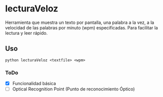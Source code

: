 
# lecturaVeloz

Herramienta que muestra un texto por pantalla, una palabra a la vez, a la velocidad de las palabras por minuto (wpm) especificadas.
Para facilitar la lectura y leer rápido.

## Uso

``python lecturaVeloz <textfile> <wpm>``

### ToDo

- [X] Funcionalidad básica
- [ ] Optical Recognition Point (Punto de reconocimiento Óptico)

